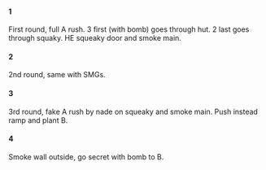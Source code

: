 #### 1
First round, full A rush. 3 first (with bomb) goes through hut. 2 last goes through squaky. HE squeaky door and smoke main.
#### 2
2nd round, same with SMGs.
#### 3
3rd round, fake A rush by nade on squeaky and smoke main. Push instead ramp and plant B.
#### 4
Smoke wall outside, go secret with bomb to B.